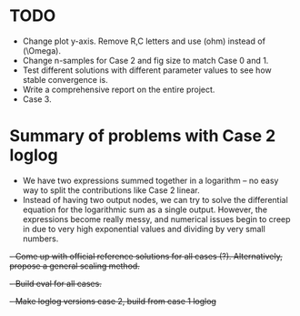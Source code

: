 # TODO
- Change plot y-axis. Remove R,C letters and use (ohm) instead of (\Omega).
- Change n-samples for Case 2 and fig size to match Case 0 and 1.
- Test different solutions with different parameter values to see how stable convergence is.
- Write a comprehensive report on the entire project.
- Case 3.





# Summary of problems with Case 2 loglog

- We have two expressions summed together in a logarithm – no easy way to split the contributions like Case 2 linear.
- Instead of having two output nodes, we can try to solve the differential equation for the logarithmic sum as a single output. However, the expressions become really messy, and numerical issues begin to creep in due to very high exponential values and dividing by very small numbers.


~~- Come up with official reference solutions for all cases (?). Alternatively, propose a general scaling method.~~

~~- Build eval for all cases.~~

~~- Make loglog versions case 2, build from case 1 loglog~~
